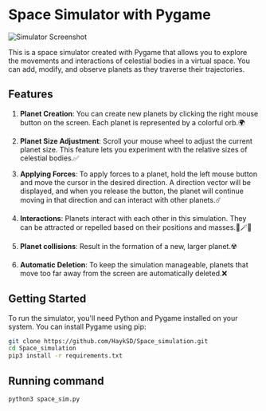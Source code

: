# Space Simulator with Pygame

![Simulator Screenshot](https://github.com/HaykSD/Space_simulation/assets/60398571/17005a26-83d8-4e25-bd9e-38e392caf8a7)

This is a space simulator created with Pygame that allows you to explore the movements and interactions of celestial bodies in a virtual space. You can add, modify, and observe planets as they traverse their trajectories.

## Features

1. **Planet Creation**: You can create new planets by clicking the right mouse button on the screen. Each planet is represented by a colorful orb.🌍

2. **Planet Size Adjustment**: Scroll your mouse wheel to adjust the current planet size. This feature lets you experiment with the relative sizes of celestial bodies.✅

3. **Applying Forces**: To apply forces to a planet, hold the left mouse button and move the cursor in the desired direction. A direction vector will be displayed, and when you release the button, the planet will continue moving in that direction and can interact with other planets.☄️

4. **Interactions**: Planets interact with each other in this simulation. They can be attracted or repelled based on their positions and masses.🎇🪄🧲

5. **Planet collisions**: Result in the formation of a new, larger planet.☢️

6. **Automatic Deletion**: To keep the simulation manageable, planets that move too far away from the screen are automatically deleted.❌


## Getting Started

To run the simulator, you'll need Python and Pygame installed on your system. You can install Pygame using pip:

```bash
git clone https://github.com/HaykSD/Space_simulation.git
cd Space_simulation
pip3 install -r requirements.txt
```

## Running command
```bash
python3 space_sim.py
